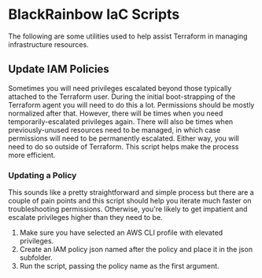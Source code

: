 # BlackRainbow IaC Scripts

The following are some utilities used to help assist Terraform in managing infrastructure resources.

## Update IAM Policies

Sometimes you will need privileges escalated beyond those typically attached to the Terraform user. During the initial boot-strapping of the Terraform agent you will need to do this a lot. Permissions should be mostly normalized after that. However, there will be times when you need temporarily-escalated privileges again. There will also be times when previously-unused resources need to be managed, in which case permissions will need to be permanently escalated. Either way, you will need to do so outside of Terraform. This script helps make the process more efficient.

### Updating a Policy

This sounds like a pretty straightforward and simple process but there are a couple of pain points and this script should help you iterate much faster on troubleshooting permissions. Otherwise, you're likely to get impatient and escalate privileges higher than they need to be.

1. Make sure you have selected an AWS CLI profile with elevated privileges.
2. Create an IAM policy json named after the policy and place it in the json subfolder.
3. Run the script, passing the policy name as the first argument.